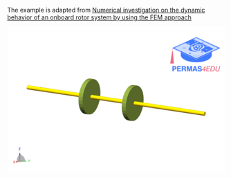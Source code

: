 The example is adapted from [Numerical investigation on the dynamic behavior of an onboard rotor system by using the FEM approach](https://doi.org/10.1007/s40430-016-0640-5)

![Rotor model](rotor_01.png)
